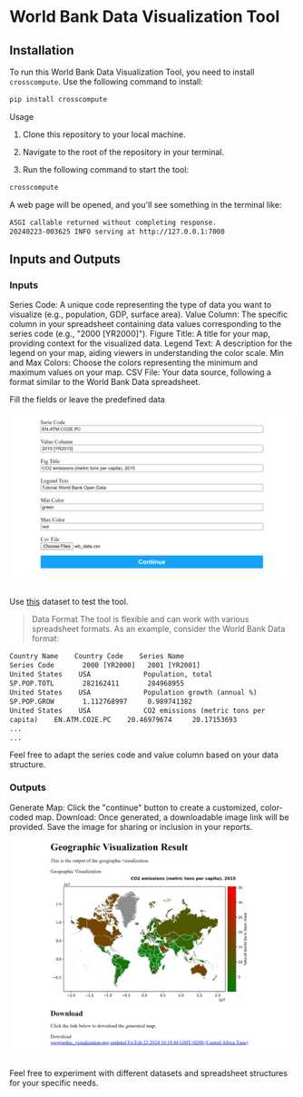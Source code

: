 # World Bank Data Visualization Tool

## Installation

To run this World Bank Data Visualization Tool, you need to install `crosscompute`. Use the following command to install:

```bash
pip install crosscompute
```

Usage

1. Clone this repository to your local machine.

2. Navigate to the root of the repository in your terminal.

3. Run the following command to start the tool:

```bash
crosscompute
```

A web page will be opened, and you'll see something in the terminal like:

```
ASGI callable returned without completing response.
20240223-003625 INFO serving at http://127.0.0.1:7000
```

## Inputs and Outputs

### Inputs

Series Code: A unique code representing the type of data you want to visualize (e.g., population, GDP, surface area).
Value Column: The specific column in your spreadsheet containing data values corresponding to the series code (e.g., "2000 [YR2000]").
Figure Title: A title for your map, providing context for the visualized data.
Legend Text: A description for the legend on your map, aiding viewers in understanding the color scale.
Min and Max Colors: Choose the colors representing the minimum and maximum values on your map.
CSV File: Your data source, following a format similar to the World Bank Data spreadsheet.

Fill the fields or leave the predefined data

![alt text](image.png)

Use [this](./wb_data.csv) dataset to test the tool.

> Data Format
The tool is flexible and can work with various spreadsheet formats. As an example, consider the World Bank Data format:

```plaintext
Country Name    Country Code    Series Name                              Series Code       2000 [YR2000]   2001 [YR2001]
United States    USA             Population, total                         SP.POP.TOTL       282162411       284968955
United States    USA             Population growth (annual %)              SP.POP.GROW       1.112768997     0.989741382
United States    USA             CO2 emissions (metric tons per capita)    EN.ATM.CO2E.PC    20.46979674     20.17153693
...
...
```

Feel free to adapt the series code and value column based on your data structure.

### Outputs

Generate Map: Click the "continue" button to create a customized, color-coded map.
Download: Once generated, a downloadable image link will be provided. Save the image for sharing or inclusion in your reports.

![alt text](<Screenshot 2024-02-23 104129.png>)

Feel free to experiment with different datasets and spreadsheet structures for your specific needs.
